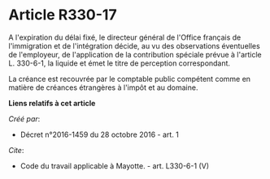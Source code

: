 # Article R330-17

A l'expiration du délai fixé, le directeur général de l'Office français de l'immigration et de l'intégration décide, au vu
des observations éventuelles de l'employeur, de l'application de la contribution spéciale prévue à l'article L. 330-6-1, la
liquide et émet le titre de perception correspondant. 

La créance est recouvrée par le comptable public compétent comme en matière de créances étrangères à l'impôt et au domaine.

**Liens relatifs à cet article**

_Créé par_:

  - Décret n°2016-1459 du 28 octobre 2016 - art. 1

_Cite_:

  - Code du travail applicable à Mayotte. - art. L330-6-1 (V)
